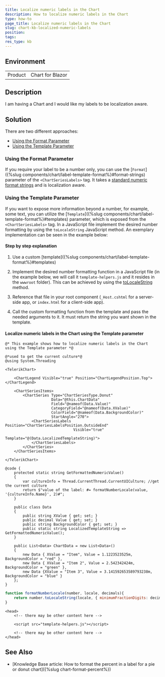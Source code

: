 ```yaml
---
title: Localize numeric labels in the Chart
description: How to localize numeric labels in the Chart
type: how-to
page_title: Localize numeric labels in the Chart
slug: chart-kb-localized-numeric-labels
position:
tags:
res_type: kb
---
```


## Environment
<table>
	<tbody>
		<tr>
			<td>Product</td>
			<td>Chart for Blazor</td>
		</tr>
	</tbody>
</table>


## Description

I am having a Chart and I would like my labels to be localization aware.


## Solution

There are two different approaches:

* [Using the Format Parameter](#using-the-format-parameter)
* [Using the Template Parameter](#using-the-template-parameter)

### Using the Format Parameter

If you require your label to be a number only, you can use the [`Format`]({%slug components/chart/label-template-format%}#format-strings) parameter of the `<ChartSeriesLabels>` tag. It takes a [standard numeric format strings](https://docs.microsoft.com/en-us/dotnet/standard/base-types/standard-numeric-format-strings) and is localization aware.

### Using the Template Parameter

If you want to expose more information beyond a number, for example, some text, you can utilize the [`Template`]({%slug components/chart/label-template-format%}#templates) parameter, which is exposed from the `<ChartSeriesLabels>` tag. In a JavaScript file implement the desired number formatting by using the `toLocaleString` JavaScript method. An exemplary implementation can be seen in the example below:

#### Step by step explanation

1. Use a custom [template]({%slug components/chart/label-template-format%}#templates)

2. Implement the desired number formatting function in a JavaScript file (in the example below, we will call it `template-helpers.js` and it resides in the `wwwroot` folder). This can be achieved by using the [toLocaleString](https://developer.mozilla.org/en-US/docs/Web/JavaScript/Reference/Global_Objects/Number/toLocaleString) method.

3. Reference that file in your root component (`_Host.cshtml` for a server-side app, or `index.html` for a client-side app).

4. Call the custom formatting function from the template and pass the needed arguments to it. It must return the string you want shown in the template.

#### Localize numeric labels in the Chart using the Template parameter

````Razor
@* This example shows how to localize numeric labels in the Chart using the Template parameter *@

@*used to get the current culture*@
@using System.Threading

<TelerikChart>

    <ChartLegend Visible="true" Position="ChartLegendPosition.Top"></ChartLegend>

    <ChartSeriesItems>
        <ChartSeries Type="ChartSeriesType.Donut"
                     Data="@this.ChartData"
                     Field="@nameof(Data.Value)"
                     CategoryField="@nameof(Data.XValue)"
                     ColorField="@nameof(Data.BackgroundColor)"
                     StartAngle="270">
            <ChartSeriesLabels Position="ChartSeriesLabelsPosition.OutsideEnd"
                               Visible="true"
                               Template="@(Data.LocalizedTemplateString)">
            </ChartSeriesLabels>
        </ChartSeries>
    </ChartSeriesItems>

</TelerikChart>

@code {
    protected static string GetFormattedNumericValue()
    {
        var cultureInfo = Thread.CurrentThread.CurrentUICulture; //get the current culture
        return $"value of the label: #= formatNumberLocale(value, '{cultureInfo.Name}', 2)#";
    }

    public class Data
    {
        public string XValue { get; set; }
        public decimal Value { get; set; }
        public string BackgroundColor { get; set; }
        public static string LocalizedTemplateString => GetFormattedNumericValue();
    }

    public List<Data> ChartData = new List<Data>()
    {
        new Data { XValue = "Item", Value = 1.1223523525m, BackgroundColor = "red" },
        new Data { XValue = "Item 2", Value = 2.542342424m, BackgroundColor = "green" },
        new Data {XValue = "Item 3", Value = 3.141592653589793238m, BackgroundColor = "blue" }
    };
}
````
````JavaScript
function formatNumberLocale(number, locale, decimals){
    return number.toLocaleString(locale, { minimumFractionDigits: decimals, maximumFractionDigits: decimals });
}
````
````Index
<head>
    <!-- there may be other content here -->
    
	<script src="template-helpers.js"></script>
	
	<!-- there may be other content here -->
</head>
````


## See Also

  * [Knowledge Base article: How to format the percent in a label for a pie or donut chart]({%slug chart-format-percent%})

